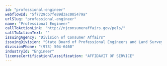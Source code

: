 ```yaml
---
id: "professional-engineer"
webflowId: "5f7729cb7fe89d3ac005479a"
urlSlug: "professional-engineer"
name: "Professional Engineer"
callToActionLink: "http://njconsumeraffairs.gov/pels/"
callToActionText: ""
issuingAgency: "Division of Consumer Affairs"
issuingDivision: "State Board of Professional Engineers and Land Surveyors"
divisionPhone: "(973) 504-6460"
industryId: "Engineer"
licenseCertificationClassification: "AFFIDAVIT OF SERVICE"
---
```

